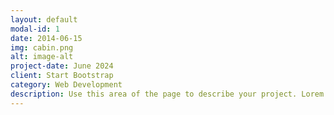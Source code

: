 ```yaml
---
layout: default
modal-id: 1
date: 2014-06-15
img: cabin.png
alt: image-alt
project-date: June 2024
client: Start Bootstrap
category: Web Development
description: Use this area of the page to describe your project. Lorem ipsum dolor sit amet, consectetur adipisicing elit. Mollitia neque assumenda ipsam nihil, molestias magnam, recusandae quos quis inventore quisquam velit asperiores, vitae? Reprehenderit soluta, eos quod consequuntur itaque. Nam.B
---
```

